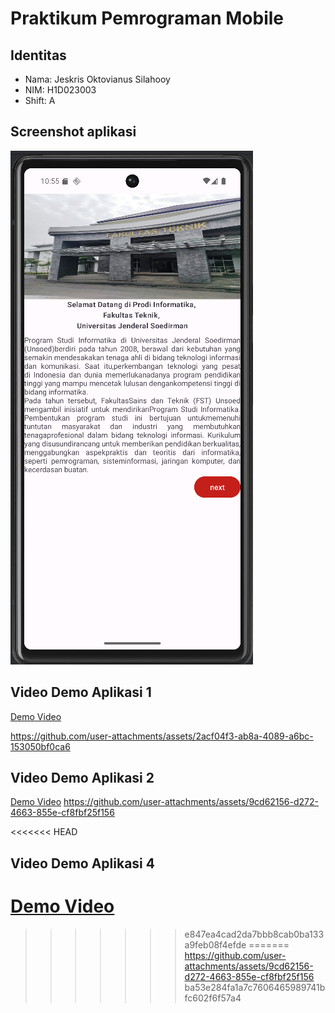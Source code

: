 # Praktikum Pemrograman Mobile

## Identitas
- Nama: Jeskris Oktovianus Silahooy
- NIM: H1D023003
- Shift: A

## Screenshot aplikasi

![Tampilan Aplikasi](app/docs/images/screenshot.png)

## Video Demo Aplikasi 1

[Demo Video](app/docs/videos/demo.mp4)

https://github.com/user-attachments/assets/2acf04f3-ab8a-4089-a6bc-153050bf0ca6

## Video Demo Aplikasi 2

[Demo Video](app/docs/videos/demo2.mp4)
https://github.com/user-attachments/assets/9cd62156-d272-4663-855e-cf8fbf25f156

<<<<<<< HEAD
## Video Demo Aplikasi 4

[Demo Video](app/docs/videos/demo3.mp4)
=======


>>>>>>> e847ea4cad2da7bbb8cab0ba133a9feb08f4efde
=======
https://github.com/user-attachments/assets/9cd62156-d272-4663-855e-cf8fbf25f156
ba53e284fa1a7c7606465989741bfc602f6f57a4
